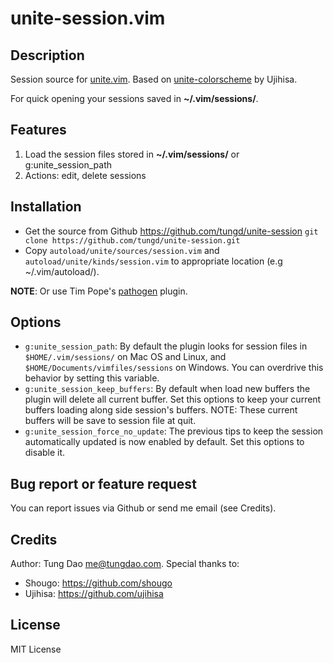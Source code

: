 unite-session.vim
=================

Description
-----------
Session source for [unite.vim](https://github.com/shougo/unite.vim).
Based on [unite-colorscheme](https://github.com/ujihisa/unite-colorscheme) by Ujihisa.

For quick opening your sessions saved in **~/.vim/sessions/**.

Features
--------
1. Load the session files stored in **~/.vim/sessions/** or g:unite_session_path
2. Actions: edit, delete sessions

Installation
------------
* Get the source from Github <https://github.com/tungd/unite-session>
  `git clone https://github.com/tungd/unite-session.git`
* Copy `autoload/unite/sources/session.vim` and `autoload/unite/kinds/session.vim`
  to appropriate location (e.g ~/.vim/autoload/).

**NOTE**: Or use Tim Pope's [pathogen](https://github.com/tpope/vim-pathogen) plugin.

Options
-------
* `g:unite_session_path`: By default the plugin looks for session files in `$HOME/.vim/sessions/`
  on Mac OS and Linux, and `$HOME/Documents/vimfiles/sessions` on Windows. You can overdrive
  this behavior by setting this variable.
* `g:unite_session_keep_buffers`: By default when load new buffers the plugin will delete
  all current buffer. Set this options to keep your current buffers loading along side
  session's buffers. NOTE: These current buffers will be save to session file at quit.
* `g:unite_session_force_no_update`: The previous tips to keep the session automatically
  updated is now enabled by default. Set this options to disable it.

Bug report or feature request
-----------------------------
You can report issues via Github or send me email (see Credits).

Credits
-------
Author: Tung Dao <me@tungdao.com>. Special thanks to:

* Shougo: https://github.com/shougo
* Ujihisa: https://github.com/ujihisa

License
-------
MIT License

